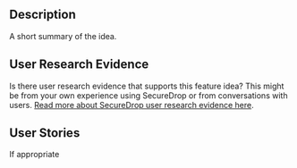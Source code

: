 ## Description

A short summary of the idea.

## User Research Evidence

Is there user research evidence that supports this feature idea? This might be from your own experience using SecureDrop or from conversations with users. [Read more about SecureDrop user research evidence here](https://lab.securedrop.club/main/ux/wikis/User-research-evidence-in-feature-requests).

## User Stories

If appropriate

